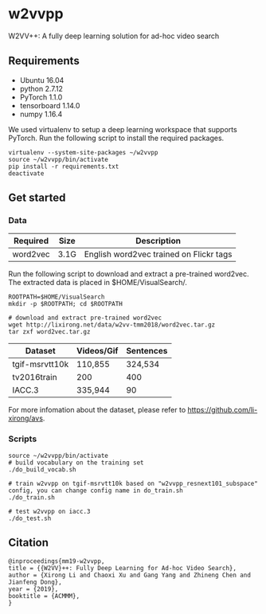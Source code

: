 # w2vvpp
W2VV++: A fully deep learning solution for ad-hoc video search

## Requirements
* Ubuntu 16.04
* python 2.7.12
* PyTorch 1.1.0
* tensorboard 1.14.0
* numpy 1.16.4

We used virtualenv to setup a deep learning workspace that supports PyTorch. Run the following script to install the required packages.

```
virtualenv --system-site-packages ~/w2vvpp
source ~/w2vvpp/bin/activate
pip install -r requirements.txt
deactivate
```

## Get started

### Data
Required | Size | Description
--- | --- | ---
word2vec | 3.1G | English word2vec trained on Flickr tags

Run the following script to download and extract a pre-trained word2vec. The extracted data is placed in $HOME/VisualSearch/.

```
ROOTPATH=$HOME/VisualSearch
mkdir -p $ROOTPATH; cd $ROOTPATH

# download and extract pre-trained word2vec
wget http://lixirong.net/data/w2vv-tmm2018/word2vec.tar.gz
tar zxf word2vec.tar.gz
```

Dataset | Videos/Gif | Sentences
--- | --- | ---
tgif-msrvtt10k | 110,855 | 324,534
tv2016train | 200 | 400
IACC.3 | 335,944 | 90

For more infomation about the dataset, please refer to https://github.com/li-xirong/avs.

### Scripts
```
source ~/w2vvpp/bin/activate
# build vocabulary on the training set
./do_build_vocab.sh

# train w2vvpp on tgif-msrvtt10k based on "w2vvpp_resnext101_subspace" config, you can change config name in do_train.sh
./do_train.sh

# test w2vvpp on iacc.3
./do_test.sh

```




## Citation

```
@inproceedings{mm19-w2vvpp,
title = {{W2VV}++: Fully Deep Learning for Ad-hoc Video Search},
author = {Xirong Li and Chaoxi Xu and Gang Yang and Zhineng Chen and Jianfeng Dong},
year = {2019},
booktitle = {ACMMM},
}
```
